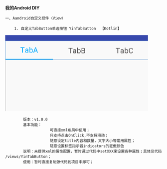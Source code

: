 **我的Android DIY**

    一、Aandroid自定义控件（View）
        
        1. 自定义TabButton单选按钮 YinTabButton  【Kotlin】
           
![](images/img_tab_button.png)
            
            版本：v1.0.0
            基本功能：   
                        可直接xml布局中使用；
                        只支持点击OnClick,不支持滑动；
                        随意设定title内容和数量，文字大小等常用属性；
                        随意设置标签指示器indicators的狂傲颜色
            说明：未提供xml的属性配置，暂时通过代码中setXXX来设置各种属性；具体见代码 /views/YinTabButton；
            使用：暂时直接复制源代码到项目中即可；
